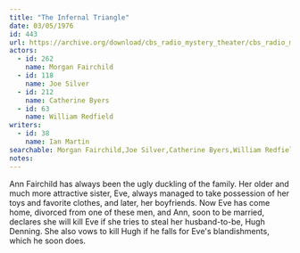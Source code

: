 ```yaml
---
title: "The Infernal Triangle"
date: 03/05/1976
id: 443
url: https://archive.org/download/cbs_radio_mystery_theater/cbs_radio_mystery_theater-0401-0450.zip/cbs_radio_mystery_theater-0401-0450%2Fcbsrmt_0443_the_infernal_triangle.mp3
actors:  
  - id: 262
    name: Morgan Fairchild  
  - id: 118
    name: Joe Silver  
  - id: 212
    name: Catherine Byers  
  - id: 63
    name: William Redfield
writers:  
  - id: 38
    name: Ian Martin
searchable: Morgan Fairchild,Joe Silver,Catherine Byers,William Redfield Ian Martin
notes:  
---
```

Ann Fairchild has always been the ugly duckling of the family. Her older and much more attractive sister, Eve, always managed to take possession of her toys and favorite clothes, and later, her boyfriends. Now Eve has come home, divorced from one of these men, and Ann, soon to be married, declares she will kill Eve if she tries to steal her husband-to-be, Hugh Denning. She also vows to kill Hugh if he falls for Eve's blandishments, which he soon does.